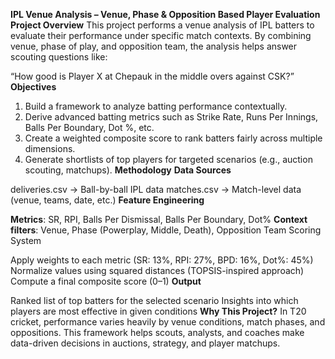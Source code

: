 **IPL Venue Analysis – Venue, Phase & Opposition Based Player Evaluation**
**Project Overview**
This project performs a venue analysis of IPL batters to evaluate their performance under specific match contexts.
By combining venue, phase of play, and opposition team, the analysis helps answer scouting questions like:

“How good is Player X at Chepauk in the middle overs against CSK?”
**Objectives**
1. Build a framework to analyze batting performance contextually.
2. Derive advanced batting metrics such as Strike Rate, Runs Per Innings, Balls Per Boundary, Dot %, etc.
3. Create a weighted composite score to rank batters fairly across multiple dimensions.
4. Generate shortlists of top players for targeted scenarios (e.g., auction scouting, matchups).
**Methodology**
**Data Sources**

deliveries.csv → Ball-by-ball IPL data
matches.csv → Match-level data (venue, teams, date, etc.)
**Feature Engineering**

**Metrics**: SR, RPI, Balls Per Dismissal, Balls Per Boundary, Dot%
**Context filters**: Venue, Phase (Powerplay, Middle, Death), Opposition Team
Scoring System

Apply weights to each metric (SR: 13%, RPI: 27%, BPD: 16%, Dot%: 45%)
Normalize values using squared distances (TOPSIS-inspired approach)
Compute a final composite score (0–1)
**Output**

Ranked list of top batters for the selected scenario
Insights into which players are most effective in given conditions
**Why This Project?**
In T20 cricket, performance varies heavily by venue conditions, match phases, and oppositions.
This framework helps scouts, analysts, and coaches make data-driven decisions in auctions, strategy, and player matchups.
